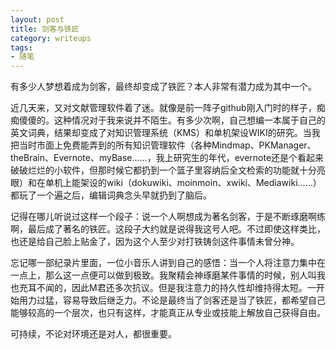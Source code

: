 ```yaml
---
layout: post
title: 剑客与铁匠
category: writeups
tags:
- 随笔
---
```

有多少人梦想着成为剑客，最终却变成了铁匠？本人非常有潜力成为其中一个。
<!--more-->

近几天来，又对文献管理软件着了迷。就像是前一阵子github刚入门时的样子，痴痴傻傻的。这种情况对于我来说并不陌生。有多少次啊，自己想编一本属于自己的英文词典，结果却变成了对知识管理系统（KMS）和单机架设WIKI的研究。当我把当时市面上免费能弄到的所有知识管理软件（各种Mindmap、PKManager、theBrain、Evernote、myBase……，我上研究生的年代，evernote还是个看起来破破烂烂的小软件，但那时候它都扔到一个篮子里容纳后全文检索的功能就十分亮眼）和在单机上能架设的wiki（dokuwiki、moinmoin、xwiki、Mediawiki……）都玩了一个遍之后，编辑词典念头早就扔到了脑后。

记得在哪儿听说过这样一个段子：说一个人啊想成为著名剑客，于是不断琢磨啊练啊，最后成了著名的铁匠。这段子大约就是说得我这号人吧。不过即使这样类比，也还是给自己脸上贴金了，因为这个人至少对打铁铸剑这件事情未曾分神。

忘记哪一部纪录片里面，一位小音乐人讲到自己的感悟：当一个人将注意力集中在一点上，那么这一点便可以做到极致。我聚精会神琢磨某件事情的时候，别人叫我也充耳不闻的，因此M君还多次抗议。但是我注意力的持久性却维持得太短。一开始用力过猛，容易导致后继乏力。不论是最终当了剑客还是当了铁匠，都希望自己能够较高的一个层次，也只有这样，才能真正从专业或技能上解放自己获得自由。

可持续，不论对环境还是对人，都很重要。
